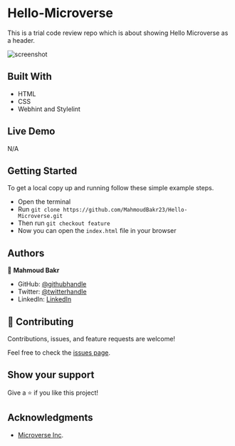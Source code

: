 # Hello-Microverse
This is a trial code review repo which is about showing Hello Microverse as a header.

![screenshot](./app_screenshot.png)

## Built With

- HTML
- CSS
- Webhint and Stylelint

## Live Demo

N/A

## Getting Started

To get a local copy up and running follow these simple example steps.

- Open the terminal
- Run `git clone https://github.com/MahmoudBakr23/Hello-Microverse.git`
- Then run `git checkout feature`
- Now you can open the `index.html` file in your browser

## Authors

👤 **Mahmoud Bakr**

- GitHub: [@githubhandle](https://github.com/MahmoudBakr23)
- Twitter: [@twitterhandle](https://twitter.com/twitterhandle)
- LinkedIn: [LinkedIn](https://linkedin.com/in/linkedinhandle)

## 🤝 Contributing

Contributions, issues, and feature requests are welcome!

Feel free to check the [issues page](https://github.com/MahmoudBakr23/Hello-Microverse/issues).

## Show your support

Give a ⭐️ if you like this project!

## Acknowledgments

- [Microverse Inc](https://www.microverse.org/).